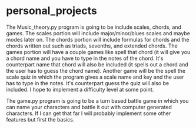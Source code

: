 # personal_projects
The Music_theory.py program is going to be include scales, chords, and games. 
The scales portion will include major/minor/blues scales and maybe modes later on. 
The chords portion will include formulas for chords and the chords written out such as triads, sevenths, and extended chords. 
The games portion will have  a couple games like spell that chord (it will give you a chord name and you have to type in the 
notes of the chord. It's counterpart name that chord will also be included (it spells out a chord and the user has to guess the chord name).
Another game will be the spell the scale quiz in which the program gives a scale name and key and the user has
to type in the notes. It's counterpart guess the quiz will also be included.
I hope to implement a difficulty level at some point.

The game.py program is going to be a turn based battle game in which you can name your characters and battle it out with computer
generated characters. If I can get that far I will probably implement some other features but first the basics.
